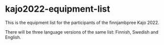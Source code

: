 # kajo2022-equipment-list

This is the equipment list for the participants of the finnjambpree Kajo 2022.

There will be three language versions of the same list: Finnish, Swedish and English.
